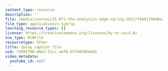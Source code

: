 ```yaml
---
content_type: resource
description: ''
file: /media/courses/15-071-the-analytics-edge-spring-2017/f4691790d0a251ccaef8bf7e8f66e642_WTuwV-rWxUc.vtt
file_type: application/x-subrip
learning_resource_types: []
license: https://creativecommons.org/licenses/by-nc-sa/4.0/
ocw_type: OCWFile
resourcetype: Other
title: 3play caption file
uid: f4691790-d0a2-51cc-aef8-bf7e8f66e642
video_metadata:
  youtube_id: null
---
```

